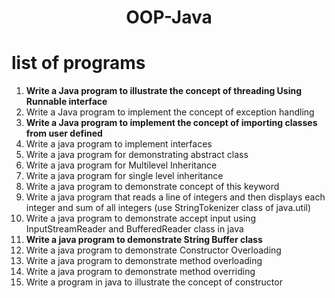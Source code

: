 # <p align="center">OOP-Java</p>


# list of programs

1. **Write a Java program to illustrate the concept of threading Using Runnable interface**
2. Write a Java program to implement the concept of exception handling
3. **Write a  Java program to implement the concept of importing classes from user defined**
4. Write a java program to implement interfaces
5. Write a java program for demonstrating abstract class
6. Write a java program for Multilevel Inheritance
7. Write a java program for single level inheritance
8. Write a java program to demonstrate concept of this keyword
9. Write a java program that reads a line of integers and then displays each integer and sum of all integers (use StringTokenizer class of java.util)
10. Write a java program to demonstrate accept input using InputStreamReader and BufferedReader class in java
11. **Write a java program to demonstrate String Buffer class**
12. Write a java program to demonstrate Constructor Overloading
13. Write a java program to demonstrate method overloading
14. Write a java program to demonstrate method overriding
15. Write a program in java to illustrate the concept of constructor
